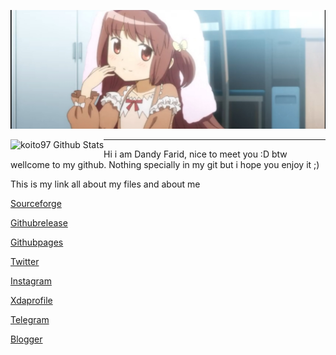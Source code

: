 <p align="center">
 <img src="https://github.com/koito97/koito97/blob/master/MyFotoProfile.jpg" > 
</p>

<p align="center">
<img align="left" alt="koito97 Github Stats" src="https://github-readme-stats.vercel.app/api?username=koito97&show_icons=true&hide_border=true" />
</p>

-----------------------------------------------------------------------------

Hi i am Dandy Farid, nice to meet you :D btw wellcome to my github. Nothing specially in my git but i hope you enjoy it ;)

This is my link all about my files and about me

[Sourceforge](https://sourceforge.net/projects/dandyfarid)

[Githubrelease](https://github.com/koito97/yuuki_yuuna_release)

[Githubpages](https://koito97.github.io/)

[Twitter](https://twitter.com/koito97)

[Instagram](https://www.instagram.com/koito_97)

[Xdaprofile](https://forum.xda-developers.com/member.php?u=9414892)

[Telegram](https://t.me/koito97)

[Blogger](https://www.koito97.my.id/)
